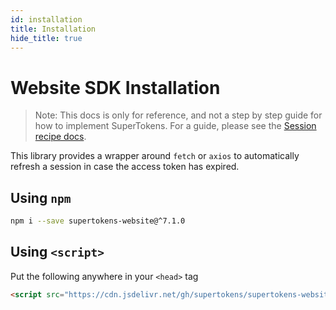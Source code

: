 ```yaml
---
id: installation
title: Installation
hide_title: true
---
```


# Website SDK Installation

> Note: This docs is only for reference, and not a step by step guide for how to implement SuperTokens. For a guide, please see the [Session recipe docs](/docs/session/introduction).

This library provides a wrapper around ```fetch``` or ```axios``` to automatically refresh a session in case the access token has expired.

## Using ```npm```

```bash
npm i --save supertokens-website@^7.1.0
```


## Using ```<script>```
Put the following anywhere in your ```<head>``` tag

```html
<script src="https://cdn.jsdelivr.net/gh/supertokens/supertokens-website@7.1/bundle/bundle.js"></script>
```
